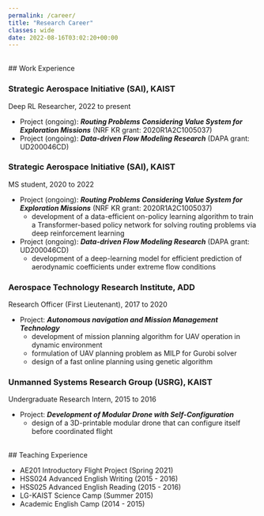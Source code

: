 ```yaml
---
permalink: /career/
title: "Research Career"
classes: wide
date: 2022-08-16T03:02:20+00:00
---
```

<br/>
## Work Experience

### Strategic Aerospace Initiative (SAI), KAIST
Deep RL Researcher, 2022 to present 
* Project (ongoing): _**Routing Problems Considering Value System for Exploration Missions**_ (NRF KR grant: 2020R1A2C1005037)
* Project (ongoing): _**Data-driven Flow Modeling Research**_ (DAPA grant: UD200046CD)

### Strategic Aerospace Initiative (SAI), KAIST
MS student, 2020 to 2022 
* Project (ongoing): _**Routing Problems Considering Value System for Exploration Missions**_ (NRF KR grant: 2020R1A2C1005037)
    * development of a data-efficient on-policy learning algorithm to train a Transformer-based policy network for solving routing problems via deep reinforcement learning
* Project (ongoing): _**Data-driven Flow Modeling Research**_ (DAPA grant: UD200046CD)
    * development of a deep-learning model for efficient prediction of aerodynamic coefficients under extreme flow conditions

### Aerospace Technology Research Institute, ADD
Research Officer (First Lieutenant), 2017 to 2020
* Project: _**Autonomous navigation and Mission Management Technology**_
    * development of mission planning algorithm for UAV operation in dynamic environment 
    * formulation of UAV planning problem as MILP for Gurobi solver
    * design of a fast online planning using genetic algorithm 

### Unmanned Systems Research Group (USRG), KAIST
Undergraduate Research Intern, 2015 to 2016
* Project: _**Development of Modular Drone with Self-Configuration**_
    * design of a 3D-printable modular drone that can configure itself before coordinated flight

<br/>
## Teaching Experience

* AE201 Introductory Flight Project (Spring 2021)
* HSS024 Advanced English Writing (2015 - 2016)
* HSS025 Advanced English Reading (2015 - 2016)
* LG-KAIST Science Camp (Summer 2015)
* Academic English Camp (2014 - 2015)
